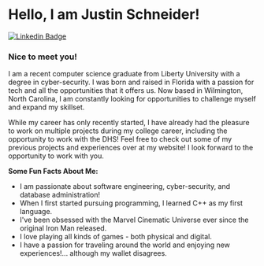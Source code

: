 # Hello, I am Justin Schneider!

[![Linkedin Badge](https://img.shields.io/badge/-LinkedIn-0e76a8?style=flat-square&logo=Linkedin&logoColor=white)](https://linkedin.com/in/justschneid)

### Nice to meet you!
I am a recent computer science graduate from Liberty University with a degree in cyber-security. I was born and raised in Florida with a passion for tech and all the opportunities that it offers us. Now based in Wilmington, North Carolina, I am constantly looking for opportunities to challenge myself and expand my skillset. 

While my career has only recently started, I have already had the pleasure to work on multiple projects during my college career, including the opportunity to work with the DHS! Feel free to check out some of my previous projects and experiences over at my website! I look forward to the opportunity to work with you.

**Some Fun Facts About Me:**
- I am passionate about software engineering, cyber-security, and database administration!
- When I first started pursuing programming, I learned C++ as my first language.
- I've been obsessed with the Marvel Cinematic Universe ever since the original Iron Man released.
- I love playing all kinds of games - both physical and digital.
- I have a passion for traveling around the world and enjoying new experiences!... although my wallet disagrees.
